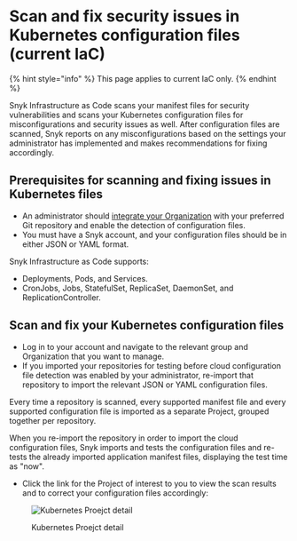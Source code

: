 # Scan and fix security issues in Kubernetes configuration files (current IaC)

{% hint style="info" %}
This page applies to current IaC only.
{% endhint %}

Snyk Infrastructure as Code scans your manifest files for security vulnerabilities and scans your Kubernetes configuration files for misconfigurations and security issues as well. After configuration files are scanned, Snyk reports on any misconfigurations based on the settings your administrator has implemented and makes recommendations for fixing accordingly.

## Prerequisites for scanning and fixing issues in Kubernetes files

* An administrator should [integrate your Organization](../scan-terraform-files/configure-your-integration-to-find-security-issues-in-your-terraform-files-current-iac.md) with your preferred Git repository and enable the detection of configuration files.
* You must have a Snyk account, and your configuration files should be in either JSON or YAML format.

Snyk Infrastructure as Code supports:

* Deployments, Pods, and Services.
* CronJobs, Jobs, StatefulSet, ReplicaSet, DaemonSet, and ReplicationController.

## Scan and fix your Kubernetes configuration files

* Log in to your account and navigate to the relevant group and Organization that you want to manage.
* If you imported your repositories for testing before cloud configuration file detection was enabled by your administrator, re-import that repository to import the relevant JSON or YAML configuration files.

Every time a repository is scanned, every supported manifest file and every supported configuration file is imported as a separate Project, grouped together per repository.

When you re-import the repository in order to import the cloud configuration files, Snyk imports and tests the configuration files and re-tests the already imported application manifest files, displaying the test time as "now".

* Click the link for the Project of interest to you to view the scan results and to correct your configuration files accordingly:

<figure><img src="../../../../.gitbook/assets/image (19) (2) (1) (1) (1) (1) (2) (1).png" alt="Kubernetes Proejct detail"><figcaption><p>Kubernetes Proejct detail</p></figcaption></figure>
